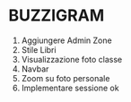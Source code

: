 # BUZZIGRAM

1. Aggiungere Admin Zone
2. Stile Libri
3. Visualizzazione foto classe
4. Navbar
5. Zoom su foto personale
6. Implementare sessione
ok

